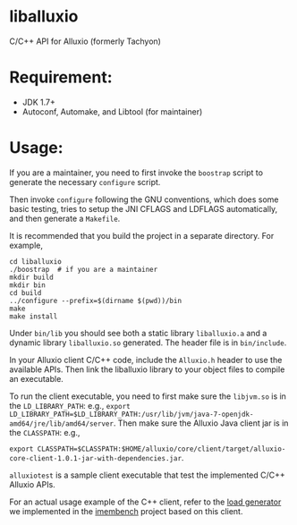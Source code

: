 # liballuxio
C/C++ API for Alluxio (formerly Tachyon)

# Requirement:
  * JDK 1.7+
  * Autoconf, Automake, and Libtool (for maintainer)

# Usage:

If you are a maintainer, you need to first invoke the `boostrap` script to generate the necessary
`configure` script.

Then invoke `configure` following the GNU conventions, which does some basic testing,
tries to setup the JNI CFLAGS and LDFLAGS automatically, and then generate a `Makefile`.

It is recommended that you build the project in a separate directory. For example,

```
cd liballuxio
./boostrap  # if you are a maintainer
mkdir build
mkdir bin
cd build
../configure --prefix=$(dirname $(pwd))/bin
make
make install
```

Under `bin/lib` you should see both a static library `liballuxio.a` and a dynamic
library `liballuxio.so` generated. The header file is in `bin/include`.

In your Alluxio client C/C++ code, include the `Alluxio.h` header to use the available
APIs. Then link the liballuxio library to your object files to compile an executable.

To run the client executable, you need to first make sure the `libjvm.so` is in the
`LD_LIBRARY_PATH`: e.g., `export LD_LIBRARY_PATH=$LD_LIBRARY_PATH:/usr/lib/jvm/java-7-openjdk-amd64/jre/lib/amd64/server`.
Then make sure the Alluxio Java client jar is in the `CLASSPATH`: e.g.,

`export CLASSPATH=$CLASSPATH:$HOME/alluxio/core/client/target/alluxio-core-client-1.0.1-jar-with-dependencies.jar`.

`alluxiotest` is a sample client executable that test the implemented C/C++ Alluxio APIs.

For an actual usage example of the C++ client, refer to the
[load generator](https://github.com/stormspirit/imembench/blob/master/loadgenerator/tachyondriver.cc) we
implemented in the [imembench](https://github.com/stormspirit/imembench) project based on this client.

